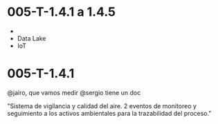 # 005-T-1.4.1 a 1.4.5 
- 
- Data Lake
- IoT

# 005-T-1.4.1
@jairo, que vamos medir @sergio tiene un doc



"Sistema de vigilancia y calidad del aire.
2 eventos de monitoreo y seguimiento a los activos ambientales para la trazabilidad del proceso."